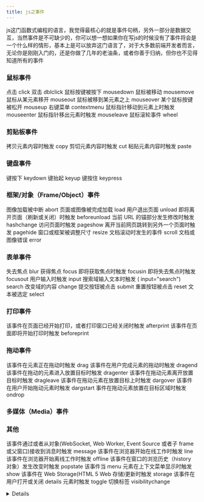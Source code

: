 ```yaml
---
title: js之事件
---
```

js这门函数式编程的语言，我觉得最核心的就是事件句柄，另外一部分是数据交互，当然事件是不可缺少的，你可以想一想如果你在写js的时候没有了事件将会是一个什么样的情形，基本上是可以放弃这门语言了，对于大多数前端开发者而言，无论你是刚刚入门的，还是你做了几年的老油条，或者你善于归纳，但你也不见得知道所有的事件


### 鼠标事件

点击 click
双击 dblclick
鼠标按键被按下 mousedown
鼠标被移动 mousemove
鼠标从某元素移开 mouseout
鼠标被移到某元素之上 mouseover
某个鼠标按键被松开 mouseup
右键菜单 contextmenu
鼠标指针移动到元素上时触发 mouseenter
鼠标指针移出元素时触发 mouseleave
鼠标滚轮事件 wheel

### 剪贴板事件

拷贝元素内容时触发 copy
剪切元素内容时触发 cut
粘贴元素内容时触发 paste

### 键盘事件

键按下 keydown
键抬起 keyup
键按住 keypress

### 框架/对象（Frame/Object）事件

图像加载被中断 abort
页面或图像被完成加载 load
用户退出页面 unload
即将离开页面（刷新或关闭）时触发 beforeunload
当前 URL 的锚部分发生修改时触发 hashchange
访问页面时触发 pageshow
离开当前网页跳转到另外一个页面时触发 pagehide
窗口或框架被调整尺寸 resize
文档滚动时发生的事件 scroll
文档或图像错误 error



### 表单事件

失去焦点 blur
获得焦点 focus
即将获取焦点时触发 focusin
即将失去焦点时触发 focusout
用户输入时触发 input
搜索域输入文本时触发 ( input="search") search
改变域的内容 change
提交按钮被点击 submit
重置按钮被点击 reset
文本被选定 select

### 打印事件

该事件在页面已经开始打印，或者打印窗口已经关闭时触发 afterprint
该事件在页面即将开始打印时触发 beforeprint

### 拖动事件

该事件在元素正在拖动时触发 drag
该事件在用户完成元素的拖动时触发 dragend
该事件在拖动的元素进入放置目标时触发 dragenter
该事件在拖动元素离开放置目标时触发 dragleave
该事件在拖动元素在放置目标上时触发 dargover
该事件在用户开始拖动元素时触发 dargstart
事件在拖动元素放置在目标区域时触发 ondrop

### 多媒体（Media）事件



### 其他

该事件通过或者从对象(WebSocket, Web Worker, Event Source 或者子 frame 或父窗口)接收到消息时触发 message
该事件在浏览器开始在线工作时触发 line
该事件在浏览器开始离线工作时触发 offline
该事件在窗口的浏览历史（history 对象）发生改变时触发 popstate
该事件当 menu 元素在上下文菜单显示时触发 show
该事件在 Web Storage(HTML 5 Web 存储)更新时触发 storage
该事件在用户打开或关闭 details 元素时触发 toggle
切换标签 visibilitychange <details>
``` bash
var json = {
activateHtml5SoundsBrowserVisible: function() {
        var visibilityChange = "";
        if(window.document.hidden != null) {
            this.hidden = "hidden";
            visibilityChange = "visibilitychange";
        } else if(document.mozHidden != "undefined") {
            this.hidden = "mozHidden";
            visibilityChange = "mozvisibilitychange";
        } else if(document.msHidden != "undefined") {
            this.hidden = "msHidden";
            visibilityChange = "msvisibilitychange";
        } else if(document.webkitHidden != "undefined") {
            this.hidden = "webkitHidden";
            visibilityChange = "webkitvisibilitychange";
        }
        window.document.addEventListener(visibilityChange,$bind(this,this.handleVisibilityChange),false);
    }
    ,handleVisibilityChange: function() {
        haxe_Log.trace(document[this.hidden],{ fileName : "Config.hx", lineNumber : 156, className : "Config", methodName : "handleVisibilityChange"});
        if(document[this.hidden]) window.Howler.mute(true); else window.Howler.mute(false);
    }
}
```
### 动画事件

该事件在 CSS 动画结束播放时触发 animationend
该事件在 CSS 动画重复播放时触发 animationiteration
该事件在 CSS 动画开始播放时触发 animationstart

### 过渡事件

CSS 完成过渡后触发 transitionend





















